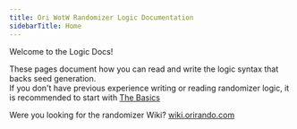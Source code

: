 ```yaml
---
title: Ori WotW Randomizer Logic Documentation
sidebarTitle: Home
---
```


Welcome to the Logic Docs!

These pages document how you can read and write the logic syntax that backs seed generation.  
If you don't have previous experience writing or reading randomizer logic, it is recommended to start with [The Basics](/the-basics)

Were you looking for the randomizer Wiki? [wiki.orirando.com](https://wiki.orirando.com)
